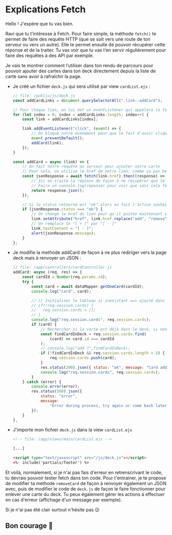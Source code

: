 # Explications Fetch

Hello ! J'espère que tu vas bien.

Ravi que tu t’intéresse à Fetch. Pour faire simple, la méthode `fetch()` te permet de faire des requête HTTP (que se soit vers une route de ton serveur ou vers un autre). Elle te permet ensuite de pouvoir récupérer cette réponse et de la traiter. Tu vas voir que tu vas t’en servir régulièrement pour faire des requêtes à des API par exemple.

Je vais te montrer comment l’utiliser dans ton rendu de parcours pour pouvoir ajouter des cartes dans ton deck directement depuis la liste de carte sans avoir à rafraîchir la page.

-   Je créé un fichier `deck.js` qui sera utilisé par view `cardList.ejs` :

    ```javascript
    // file: /public/js/deck.js
    const addCardLinks = document.querySelectorAll(".link--addCard");

    // Pour chaque lien, on lui met un eventListener qui appelera la fonction addCard dès que l'on clique dessus
    for (let index = 0; index < addCardLinks.length; index++) {
    	const link = addCardLinks[index];

    	link.addEventListener("click", (event) => {
    		// On bloque notre evenement pour que le fait d'avoir cliquer sur le lien ne nous redirege pas à l'adresse du lien
    		event.preventDefault();
    		addCard(link);
    	});
    }

    const addCard = async (link) => {
    	// On fait notre requête au serveur pour ajouter notre carte
    	// Pour cela, on utilise le href de notre lien, comme ça pas besoin de s'embéter à savoir l'id de notre carte, il est déjà dans le lien
    	const jsonResponse = await fetch(link.href).then((response) => {
    		// Ici on traite la réponse de façon à ne récupérer que le json renvoyé
    		// Faire un console.log(reponse) pour voir que sans cela fetch nous renverai une réponse brut qui contient d'autres information qui ne nous sont pas utile ici
    		return response.json();
    	});

    	// Si le status retourné est "ok" alors on fait l'action souhaité
    	if (jsonResponse.status === "ok") {
    		// On change le href du lien pour qu'il pointe maintenant vers la route qui remove la carte du deck
    		link.setAttribute("href", link.href.replace("add", "remove"));
    		// On remplace le "[ + ]" par "[ - ]"
    		link.textContent = "[ - ]";
    		alert(jsonResponse.message);
    	}
    };
    ```

-   Je modifie la methode addCard de façon à ne plus rediriger vers la page deck mais à renvoyer un JSON :

    ```javascript
    // file: /app/controllers/cardController.js
    addCard: async (req, res) => {
    	const cardId = Number(req.params.id);
    	try {
    		const card = await dataMapper.getOneCard(cardId);
    		console.log("card", card);

    		// // Initialiser le tableau si inexistant ==> ajouté dans un Middleware
    		// if(!req.session.cards) {
    		//   req.session.cards = [];
    		// }
    		console.log("req.session.cards", req.session.cards);
    		if (card) {
    			// Rechercher si la carte est déjà dans le deck, si non l'ajouter, si oui ne rien faire
    			const findCardInDeck = req.session.cards.find(
    				(card) => card.id === cardId
    			);
    			// console.log("add ?",findCardInDeck);
    			if (!findCardInDeck && req.session.cards.length < 5) {
    				req.session.cards.push(card);
    			}
    			res.status(200).json({ status: "ok", message: "Card added" });
    			console.log("req.session.cards", req.session.cards);
    		}
    	} catch (error) {
    		console.error(error);
    		res.status(500).json({
    			status: "error",
    			message:
    				"Error during process, try again or come back later, sorry..",
    		});
    	}
    },
    ```

-   J'importe mon fichier `deck.js` dans la view `cardList.ejs`

    ```html
    <!-- file: /app/views/main/cardList.ejs -->

    [...]

    <script type="text/javascript" src="/js/deck.js"></script>
    <%- include('partials/footer') %>
    ```

Et voilà, normalement, si je n'ai pas fais d'erreur en retrenscrivant le code, tu devrais pouvoir tester fetch dans ton code.
Pour t'entrainer, je te propose de modifier ta methode `removeCard` de façon à renvoyer également un JSON avec, puis de modifier le code de `deck.js` de façon le faire fonctionner pour enlever une carte du deck. Tu peux également gérer les actions à effectuer en cas d'erreur (affichage d'un message par exemple).

Si je n'ai pas été clair surtout n'hésite pas 😉

## Bon courage 💪
